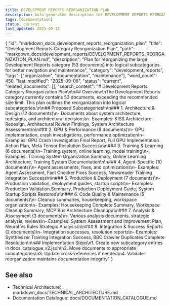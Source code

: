 ```yaml
---
title: DEVELOPMENT REPORTS REORGANIZATION PLAN
description: Auto-generated description for DEVELOPMENT REPORTS REORGANIZATION PLAN
tags: [documentation]
status: current
last_updated: 2025-09-12
---
```


{
  "id": "markdown_docs_development_reports_reorganization_plan",
  "title": "Development Reports Category Reorganization Plan",
  "path": "markdown_docs/development_reports/DEVELOPMENT_REPORTS_REORGANIZATION_PLAN.md",
  "description": "Plan for reorganizing the large Development Reports category (53 documents) into logical subcategories for better navigation and maintenance",
  "category": "development_reports",
  "tags": ["organization", "documentation", "maintenance"],
  "word_count": 450,
  "last_modified": "2025-09-06",
  "status": "current",
  "related_documents": [],
  "search_content": "# Development Reports Category Reorganization Plan\n\n## Overview\nThe Development Reports category currently contains 53 documents, exceeding the recommended size limit. This plan outlines the reorganization into logical subcategories.\n\n## Proposed Subcategories\n\n### 1. Architecture & Design (12 documents)\n- Documents about system architecture, redesigns, and architectural decisions\n- Examples: KISS Architecture Redesign, Architectural Review Findings, System Architecture Assessment\n\n### 2. GPU & Performance (8 documents)\n- GPU implementation, crash investigations, performance optimization\n- Examples: GPU Crash Investigation Final Report, Full GPU Implementation Action Plan, Meta Tensor Resolution Success\n\n### 3. Training & Learning (6 documents)\n- Training system, online learning, model training\n- Examples: Training System Organization Summary, Online Learning Architecture, Training System Documentation\n\n### 4. Agent-Specific (10 documents)\n- Agent assessments, fixes, and optimizations\n- Examples: Agent Assessment, Fact Checker Fixes Success, Newsreader Training Integration Success\n\n### 5. Production & Deployment (7 documents)\n- Production validation, deployment guides, startup scripts\n- Examples: Production Validation Summary, Production Deployment Guide, System Startup Scripts Restored\n\n### 6. Code Quality & Maintenance (5 documents)\n- Cleanup summaries, housekeeping, workspace organization\n- Examples: Housekeeping Complete Summary, Workspace Cleanup Summary, MCP Bus Architecture Cleanup\n\n### 7. Analysis & Assessment (3 documents)\n- Various analysis documents, strategic analysis, reviews\n- Examples: System Assessment and Improvement Plan, Neural Vs Rules Strategic Analysis\n\n### 8. Integration & Success Reports (2 documents)\n- Integration successes, resolution reports\n- Examples: Synthesizer Training Integration Success, BBC Crawler Duplicates Complete Resolution\n\n## Implementation Steps\n1. Create new subcategory entries in docs_catalogue_v2.json\n2. Move documents to appropriate subcategories\n3. Update cross-references if needed\n4. Validate reorganization maintains documentation integrity"
}

## See also

- Technical Architecture: markdown_docs/TECHNICAL_ARCHITECTURE.md
- Documentation Catalogue: docs/DOCUMENTATION_CATALOGUE.md

